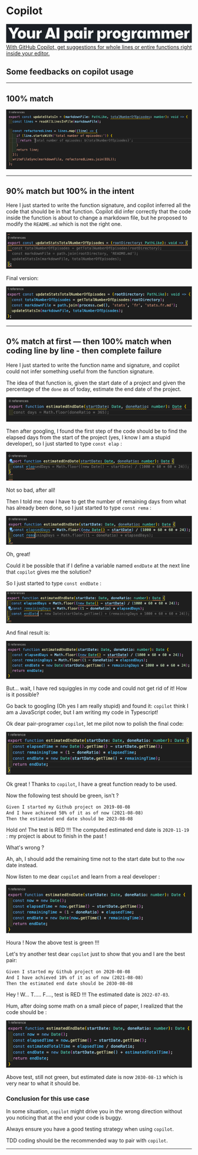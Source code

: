 # Copilot

![copilot](./snapshots/copilot-01.png)
[With GitHub Copilot, get suggestions for whole lines or entire functions right inside your editor.](https://copilot.github.com/)

## Some feedbacks on copilot usage

---

## 100% match

![match01](./snapshots/screenshot-01.png)

---

## 90% match but 100% in the intent

Here I just started to write the function signature, and copilot inferred all the code that should be in that function.
Copilot did infer correctly that the code inside the function is about to change a markdown file, but he proposed to modify the `README.md` which is not the right one.

![Match02](./snapshots/screenshot-02.png)

Final version:

![match02](./snapshots/screenshot-02-final.png)

---

## 0% match at first  — then 100% match when coding line by line - then complete failure

Here I just started to write the function name and signature, and copilot could not infer something useful from the function signature.

The idea of that function is, given the start date of a project and given the percentage of the `done` as of today, estimate the end date of the project.

![Match03](./snapshots/screenshot-03.png)

Then after googling, I found the first step of the code should be to find the elapsed days from the start of the project (yes, I know I am a stupid developer), so I just started to type `const elap` :

![Match04](./snapshots/screenshot-03b.png)

Not so bad, after all!

Then I told me: now I have to get the number of remaining days from what has already been done, so I just started to type `const rema` :

![Match05](./snapshots/screenshot-03c.png)

Oh, great! 

Could it be possible that if I define a variable named `endDate` at the next line that `copilot` gives me the solution?

So I just started to type `const endDate` :

![Match06](./snapshots/screenshot-03d.png)

And final result is:

![Match06](./snapshots/screenshot-03e.png)

But... wait, I have red squiggles in my code and could not get rid of it! How is it possible?

Go back to googling (Oh yes I am really stupid) and found it: `copilot` think I am a JavaScript coder, but I am writing my code in Typescript!

Ok dear pair-programer `copilot`, let me pilot now to polish the final code:

![Match07](./snapshots/screenshot-03f.png)

Ok great ! Thanks to `copilot`, I have a great function ready to be used.

Now the following test should be green, isn't ?  

```gherkin
Given I started my Github project on 2019-08-08
And I have achieved 50% of it as of now (2021-08-08)
Then the estimated end date should be 2023-08-08
```

Hold on! The test is RED !!! The computed estimated end date is `2020-11-19` : my project is about to finish in the past !

What's wrong ?

Ah, ah, I should add the remaining time not to the start date but to the `now` date instead.

Now listen to me dear `copilot` and learn from a real developer :

![Match08](./snapshots/screenshot-03g.png)

Houra ! Now the above test is green !!!

Let's try another test dear `copilot` just to show that you and I are the best pair:

```gherkin
Given I started my Github project on 2020-08-08
And I have achieved 10% of it as of now (2021-08-08)
Then the estimated end date should be 2030-08-08
```

Hey ! W... T..... F...., test is RED !!! The estimated date is `2022-07-03`.

Hum, after doing some math on a small piece of paper, I realized that the code should be :

![Match08](./snapshots/screenshot-03h.png)

Above test, still not green, but estimated date is now `2030-08-13` which is very near to what it should be.

### Conclusion for this use case

In some situation, `copilot` might drive you in the wrong direction without you noticing that at the end your code is buggy.

Always ensure you have a good testing strategy when using `copilot`.

TDD coding should be the recommended way to pair with `copilot`.

---
